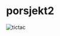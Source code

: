 # porsjekt2

![tictac](https://user-images.githubusercontent.com/77738712/118258509-3c122d00-b4b0-11eb-9986-e3f99cb354d0.png)
